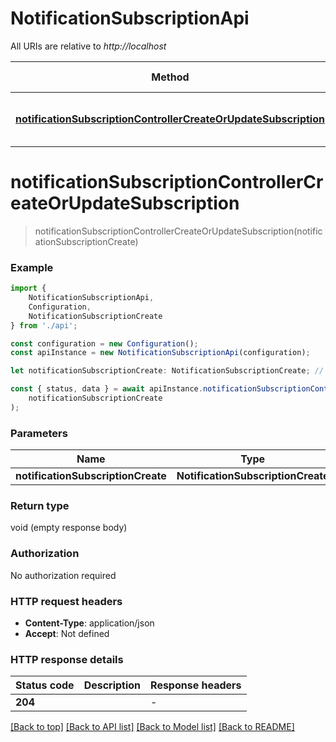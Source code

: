 # NotificationSubscriptionApi

All URIs are relative to *http://localhost*

|Method | HTTP request | Description|
|------------- | ------------- | -------------|
|[**notificationSubscriptionControllerCreateOrUpdateSubscription**](#notificationsubscriptioncontrollercreateorupdatesubscription) | **PUT** /notification-subscription | Create or update notification subscription|

# **notificationSubscriptionControllerCreateOrUpdateSubscription**
> notificationSubscriptionControllerCreateOrUpdateSubscription(notificationSubscriptionCreate)


### Example

```typescript
import {
    NotificationSubscriptionApi,
    Configuration,
    NotificationSubscriptionCreate
} from './api';

const configuration = new Configuration();
const apiInstance = new NotificationSubscriptionApi(configuration);

let notificationSubscriptionCreate: NotificationSubscriptionCreate; //

const { status, data } = await apiInstance.notificationSubscriptionControllerCreateOrUpdateSubscription(
    notificationSubscriptionCreate
);
```

### Parameters

|Name | Type | Description  | Notes|
|------------- | ------------- | ------------- | -------------|
| **notificationSubscriptionCreate** | **NotificationSubscriptionCreate**|  | |


### Return type

void (empty response body)

### Authorization

No authorization required

### HTTP request headers

 - **Content-Type**: application/json
 - **Accept**: Not defined


### HTTP response details
| Status code | Description | Response headers |
|-------------|-------------|------------------|
|**204** |  |  -  |

[[Back to top]](#) [[Back to API list]](../README.md#documentation-for-api-endpoints) [[Back to Model list]](../README.md#documentation-for-models) [[Back to README]](../README.md)

